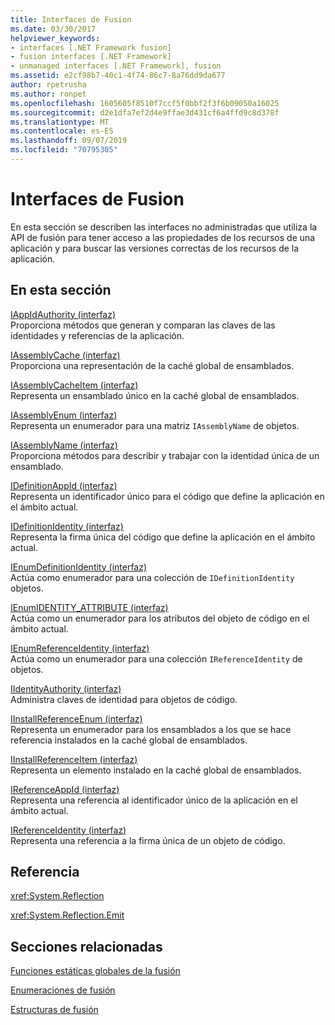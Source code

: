 ```yaml
---
title: Interfaces de Fusion
ms.date: 03/30/2017
helpviewer_keywords:
- interfaces [.NET Framework fusion]
- fusion interfaces [.NET Framework]
- unmanaged interfaces [.NET Framework], fusion
ms.assetid: e2cf98b7-40c1-4f74-86c7-8a76dd9da677
author: rpetrusha
ms.author: ronpet
ms.openlocfilehash: 1605605f8510f7ccf5f0bbf2f3f6b09050a16025
ms.sourcegitcommit: d2e1dfa7ef2d4e9ffae3d431cf6a4ffd9c8d378f
ms.translationtype: MT
ms.contentlocale: es-ES
ms.lasthandoff: 09/07/2019
ms.locfileid: "70795305"
---
```

# <a name="fusion-interfaces"></a>Interfaces de Fusion
En esta sección se describen las interfaces no administradas que utiliza la API de fusión para tener acceso a las propiedades de los recursos de una aplicación y para buscar las versiones correctas de los recursos de la aplicación.  
  
## <a name="in-this-section"></a>En esta sección  
 [IAppIdAuthority (interfaz)](iappidauthority-interface.md)  
 Proporciona métodos que generan y comparan las claves de las identidades y referencias de la aplicación.  
  
 [IAssemblyCache (interfaz)](iassemblycache-interface.md)  
 Proporciona una representación de la caché global de ensamblados.  
  
 [IAssemblyCacheItem (interfaz)](iassemblycacheitem-interface.md)  
 Representa un ensamblado único en la caché global de ensamblados.  
  
 [IAssemblyEnum (interfaz)](iassemblyenum-interface.md)  
 Representa un enumerador para una matriz `IAssemblyName` de objetos.  
  
 [IAssemblyName (interfaz)](iassemblyname-interface.md)  
 Proporciona métodos para describir y trabajar con la identidad única de un ensamblado.  
  
 [IDefinitionAppId (interfaz)](idefinitionappid-interface.md)  
 Representa un identificador único para el código que define la aplicación en el ámbito actual.  
  
 [IDefinitionIdentity (interfaz)](idefinitionidentity-interface.md)  
 Representa la firma única del código que define la aplicación en el ámbito actual.  
  
 [IEnumDefinitionIdentity (interfaz)](ienumdefinitionidentity-interface.md)  
 Actúa como enumerador para una colección de `IDefinitionIdentity` objetos.  
  
 [IEnumIDENTITY_ATTRIBUTE (interfaz)](ienumidentity-attribute-interface.md)  
 Actúa como un enumerador para los atributos del objeto de código en el ámbito actual.  
  
 [IEnumReferenceIdentity (interfaz)](ienumreferenceidentity-interface.md)  
 Actúa como un enumerador para una colección `IReferenceIdentity` de objetos.  
  
 [IIdentityAuthority (interfaz)](iidentityauthority-interface.md)  
 Administra claves de identidad para objetos de código.  
  
 [IInstallReferenceEnum (interfaz)](iinstallreferenceenum-interface.md)  
 Representa un enumerador para los ensamblados a los que se hace referencia instalados en la caché global de ensamblados.  
  
 [IInstallReferenceItem (interfaz)](iinstallreferenceitem-interface.md)  
 Representa un elemento instalado en la caché global de ensamblados.  
  
 [IReferenceAppId (interfaz)](ireferenceappid-interface.md)  
 Representa una referencia al identificador único de la aplicación en el ámbito actual.  
  
 [IReferenceIdentity (interfaz)](ireferenceidentity-interface.md)  
 Representa una referencia a la firma única de un objeto de código.  
  
## <a name="reference"></a>Referencia  
 <xref:System.Reflection>  
  
 <xref:System.Reflection.Emit>  
  
## <a name="related-sections"></a>Secciones relacionadas  
 [Funciones estáticas globales de la fusión](fusion-global-static-functions.md)  
  
 [Enumeraciones de fusión](fusion-enumerations.md)  
  
 [Estructuras de fusión](fusion-structures.md)
